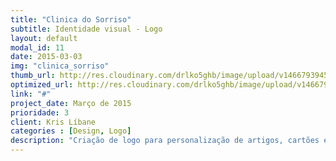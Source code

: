 ```yaml
---
title: "Clinica do Sorriso"
subtitle: Identidade visual - Logo
layout: default
modal_id: 11
date: 2015-03-03
img: "clinica_sorriso"
thumb_url: http://res.cloudinary.com/drlko5ghb/image/upload/v1466793945/quvxi8jrgprqwon9g6e7.png
optimized_url: http://res.cloudinary.com/drlko5ghb/image/upload/v1466793948/tqssqtaw8d1v1uezg5jq.png
link: "#"
project_date: Março de 2015
prioridade: 3
client: Kris Líbane
categories : [Design, Logo]
description: "Criação de logo para personalização de artigos, cartões e fachada de clínica odontológica de Palmas-TO"
---
```

